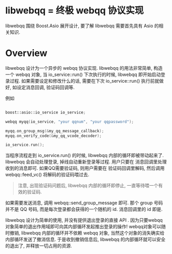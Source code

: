 libwebqq = 终极 webqq 协议实现
==

libwebqq 围绕 Boost.Asio 展开设计, 要了解 libwebqq 需要首先具有 Asio 的相关知识.


# Overview

libwebqq 设计为一个异步的 webqq 协议实现.
libwebqq 的用法非常简单, 构造一个 webqq 对象, 当 io_service::run() 下次执行的时候,  libwebqq 即开始启动登录过程.
如果需要设定和修改什么的话, 需要在下次 io_service::run() 执行前就做好,  如设定消息回调, 验证码回调等.

例如

```c++

boost::asio::io_service io_service;

webqq myqq(io_service, "your qqnum", "your qqpassword");

myqq.on_group_msg(&my_qq_message_callback);
myqq.on_verify_code(&my_qq_vcode_decoder);

io_service.run();

```

当程序流程走到 io_service.run() 的时候,  libwebqq 内部的循环即被带动起来了.
libwebqq 会自动处理登录, 掉线自动重新登录等过程. 用户只要在 消息回调里处理收到的消息即可.
如果QQ需要验证码, 则用户需要在 验证码回调里解码, 然后调用 webqq::feed_vc() 将解码的验证码喂过去.

> 注意, 出现验证码问题后, libwebqq 内部的循环即停止, 一直等待喂一个有效的验证码.


如果需要发送消息,  调用 webqq::send_group_message 即可. 那个 group 号码并不是 QQ 号码, 而是每次登录都会获得的一个随机的 id.
消息回调里的 id 即是.

libwebqq 设计为简单的使用, 并没有提供退出登录的直接 API . 因为只要webqq对象简单的退出作用域即可向其内部循环发起推出登录的操作!
webqq对象可以随时撤销, libwebqq 内部的循环并不依赖 webqq 对象, 当然这个对象的消失确实给内部循环发送了撤消信息.
于是收到撤销信息后, libwebqq 的内部循环就可以安全的退出了, 并释放一切占用的资源.

